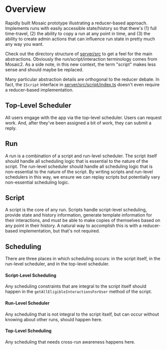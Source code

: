 # Overview

Rapidly built Mosaic prototype illustrating a reducer-based approach. Implements runs with easily accessible state/history so that there's (1) full time-travel, (2) the ability to copy a run at any point in time, and (3) the ability to create admin actions that can influence run state in pretty much any way you want.

Check out the directory structure of [server/src](server/src) to get a feel for the main abstractions. Obviously the run/script/interaction terminology comes from Mosaic2. As a side note, in this new context, the term "script" makes less sense and should maybe be replaced.

Many particular abstraction details are orthogonal to the reducer debate. In fact, the `IScript` interface in [server/src/script/index.ts](server/src/script/index.ts) doesn't even require a reducer-based implementation.

## Top-Level Scheduler

All users engage with the app via the top-level scheduler. Users can request work. And, after they've been assigned a bit of work, they can submit a reply.

## Run

A run is a combination of a script and run-level scheduler. The script itself should handle all scheduling logic that is essential to the nature of the script. The run-level scheduler should handle all scheduling logic that is non-essential to the nature of the script. By writing scripts and run-level schedulers in this way, we ensure we can replay scripts but potentially vary non-essential scheduling logic.

## Script

A script is the core of any run. Scripts handle script-level scheduling, provide state and history information, generate template information for their interactions, and must be able to make copies of themselves based on any point in their history. A natural way to accomplish this is with a reducer-based implementation, but that's not required.

## Scheduling

There are three places in which scheduling occurs: in the script itself, in the run-level scheduler, and in the top-level scheduler.

#### Script-Level Scheduling

Any scheduling constraints that are integral to the script itself should happen in the `getAllEligibleInteractionsForUser` method of the script.

#### Run-Level Scheduler

Any scheduling that is not integral to the script itself, but can occur without knowing about other runs, should happen here.

#### Top-Level Scheduling

Any scheduling that needs cross-run awareness happens here.
